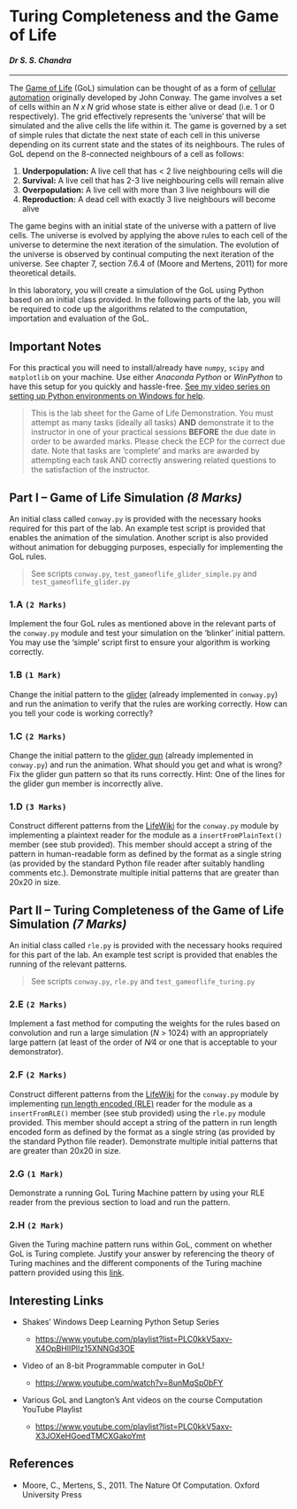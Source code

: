 #                  Turing Completeness and the Game of Life                    #
####                          *Dr S. S. Chandra*                            ####

--------------------------------------------------------------------------------

The [Game of Life](https://en.wikipedia.org/wiki/Conway%27s_Game_of_Life) (GoL)
simulation can be thought of as a form of [cellular automation](
https://en.wikipedia.org/wiki/Cellular_automaton) originally developed by John
Conway. The game involves a set of cells within an *N x N* grid whose state is
either alive or dead (i.e. 1 or 0 respectively). The grid effectively represents
the ‘universe’ that will be simulated and the alive cells the life within it.
The game is governed by a set of simple rules that dictate the next state of
each cell in this universe depending on its current state and the states of its
neighbours. The rules of GoL depend on the 8-connected neighbours of a cell as
follows:

1. **Underpopulation:** A live cell that has < 2 live neighbouring cells will
   die
2. **Survival:** A live cell that has 2-3 live neighbouring cells will remain 
   alive
3. **Overpopulation:** A live cell with more than 3 live neighbours will die
4. **Reproduction:** A dead cell with exactly 3 live neighbours will become
   alive

The game begins with an initial state of the universe with a pattern of live
cells. The universe is evolved by applying the above rules to each cell of the
universe to determine the next iteration of the simulation. The evolution of the
universe is observed by continual computing the next iteration of the universe.
See chapter 7, section 7.6.4 of (Moore and Mertens, 2011) for more theoretical
details.

In this laboratory, you will create a simulation of the GoL using Python based
on an initial class provided. In the following parts of the lab, you will be
required to code up the algorithms related to the computation, importation and
evaluation of the GoL. 

## Important Notes

For this practical you will need to install/already have `numpy`, `scipy` and
`matplotlib` on your machine. Use either *Anaconda Python* or *WinPython* to
have this setup for you quickly and hassle-free. [See my video series on setting
up Python environments on Windows for help](https://youtu.be/YTXfShxX6nM). 

> This is the lab sheet for the Game of Life Demonstration. You must attempt as
> many tasks (ideally all tasks) **AND** demonstrate it to the instructor in one
> of your practical sessions **BEFORE** the due date in order to be awarded
> marks. Please check the ECP for the correct due date. Note that tasks are
> ‘complete’ and marks are awarded by attempting each task AND correctly
> answering related questions to the satisfaction of the instructor.


## Part I – Game of Life Simulation _(8 Marks)_

An initial class called `conway.py` is provided with the necessary hooks
required for this part of the lab. An example test script is provided that
enables the animation of the simulation. Another script is also provided without
animation for debugging purposes, especially for implementing the GoL rules.

> See scripts `conway.py`, `test_gameoflife_glider_simple.py` and
> `test_gameoflife_glider.py`

### 1.A `(2 Marks)`
Implement the four GoL rules as mentioned above in the relevant parts of the
`conway.py` module and test your simulation on the ‘blinker’ initial pattern.
You may use the ‘simple’ script first to ensure your algorithm is working
correctly.

### 1.B `(1 Mark)`
Change the initial pattern to the [glider](
https://en.wikipedia.org/wiki/Glider_(Conway%27s_Life)) (already implemented in `conway.py`)
and run the animation to verify that the rules are working correctly. How can
you tell your code is working correctly?

### 1.C `(2 Marks)`
Change the initial pattern to the [glider gun](
https://en.wikipedia.org/wiki/Gun_(cellular_automaton)) (already implemented in
`conway.py`) and run the animation. What should you get and what is wrong? Fix
the glider gun pattern so that its runs correctly. Hint: One of the lines for
the glider gun member is incorrectly alive.

### 1.D `(3 Marks)`
Construct different patterns from the [LifeWiki](
http://www.conwaylife.com/wiki/Main_Page) for the `conway.py` module by
implementing a plaintext reader for the module as a `insertFromPlainText()`
member (see stub provided). This member should accept a string of the pattern
in human-readable form as defined by the format as a single string (as provided
by the standard Python file reader after suitably handling comments etc.).
Demonstrate multiple initial patterns that are greater than 20x20 in size.


## Part II – Turing Completeness of the Game of Life Simulation _(7 Marks)_

An initial class called `rle.py` is provided with the necessary hooks required
for this part of the lab. An example test script is provided that enables the
running of the relevant patterns.

> See scripts `conway.py`, `rle.py` and `test_gameoflife_turing.py`

### 2.E `(2 Marks)`
Implement a fast method for computing the weights for the rules based on
convolution and run a large simulation (*N* > 1024) with an appropriately large
pattern (at least of the order of *N*⁄4 or one that is acceptable to your
demonstrator). 

### 2.F `(2 Marks)`
Construct different patterns from the [LifeWiki](
http://www.conwaylife.com/wiki/Main_Page) for the `conway.py` module by
implementing [run length encoded (RLE)](http://www.conwaylife.com/wiki/RLE)
reader for the module as a `insertFromRLE()` member (see stub provided) using
the `rle.py` module provided. This member should accept a string of the pattern
in run length encoded form as defined by the format as a single string
(as provided by the standard Python file reader). Demonstrate multiple initial
patterns that are greater than 20x20 in size.

### 2.G `(1 Mark)`
Demonstrate a running GoL Turing Machine pattern by using your RLE reader from
the previous section to load and run the pattern.

### 2.H `(2 Mark)`
Given the Turing machine pattern runs within GoL, comment on whether GoL is
Turing complete. Justify your answer by referencing the theory of Turing
machines and the different components of the Turing machine pattern provided
using this [link](http://rendell-attic.org/gol/tm.htm).


## Interesting Links

- Shakes’ Windows Deep Learning Python Setup Series
  - https://www.youtube.com/playlist?list=PLC0kkV5axv-X4OpBHlIPlIz15XNNGd3OE

- Video of an 8-bit Programmable computer in GoL!
  - https://www.youtube.com/watch?v=8unMqSp0bFY

- Various GoL and Langton’s Ant videos on the course Computation YouTube
  Playlist
  - https://www.youtube.com/playlist?list=PLC0kkV5axv-X3JOXeHGoedTMCXGakoYmt


## References

- Moore, C., Mertens, S., 2011. The Nature Of Computation. Oxford University 
  Press
